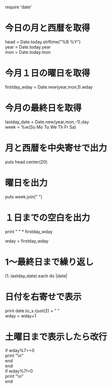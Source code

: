 require 'date'  

# 今日の月と西暦を取得  
head = Date.today.strftime("%B %Y")  
year = Date.today.year  
mon = Date.today.mon  

# 今月１日の曜日を取得  
firstday_wday = Date.new(year,mon,1).wday  
# 今月の最終日を取得  
lastday_date = Date.new(year,mon,-1).day  
week = %w(Su Mo Tu We Th Fr Sa)  

# 月と西暦を中央寄せで出力  
puts head.center(20)  
# 曜日を出力  
puts week.join(" ")  
# １日までの空白を出力  
print "   " * firstday_wday  

wday = firstday_wday  
# 1～最終日まで繰り返し  
(1..lastday_date).each do |date|  
# 日付を右寄せで表示  
  print date.to_s.rjust(2) + " "  
  wday = wday+1  
# 土曜日まで表示したら改行  
  if wday%7==0  
    print "\n"  
  end  
end  
if wday%7!=0  
  print "\n"  
end  
